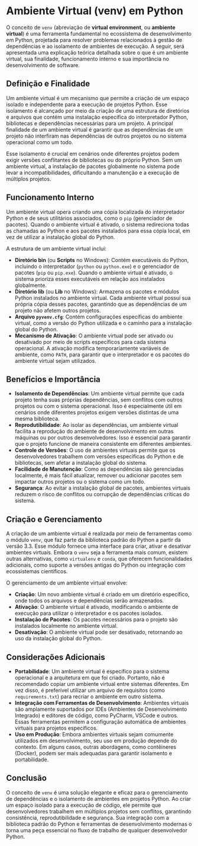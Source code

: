 # Ambiente Virtual (venv) em Python

O conceito de `venv` (abreviação de **virtual environment**, ou **ambiente virtual**) é uma ferramenta fundamental no ecossistema de desenvolvimento em Python, projetada para resolver problemas relacionados à gestão de dependências e ao isolamento de ambientes de execução. A seguir, será apresentada uma explicação teórica detalhada sobre o que é um ambiente virtual, sua finalidade, funcionamento interno e sua importância no desenvolvimento de software.

## Definição e Finalidade

Um ambiente virtual é um mecanismo que permite a criação de um espaço isolado e independente para a execução de projetos Python. Esse isolamento é alcançado por meio da criação de uma estrutura de diretórios e arquivos que contém uma instalação específica do interpretador Python, bibliotecas e dependências necessárias para um projeto. A principal finalidade de um ambiente virtual é garantir que as dependências de um projeto não interfiram nas dependências de outros projetos ou no sistema operacional como um todo.

Esse isolamento é crucial em cenários onde diferentes projetos podem exigir versões conflitantes de bibliotecas ou do próprio Python. Sem um ambiente virtual, a instalação de pacotes globalmente no sistema pode levar a incompatibilidades, dificultando a manutenção e a execução de múltiplos projetos.

## Funcionamento Interno

Um ambiente virtual opera criando uma cópia localizada do interpretador Python e de seus utilitários associados, como o `pip` (gerenciador de pacotes). Quando o ambiente virtual é ativado, o sistema redireciona todas as chamadas ao Python e aos pacotes instalados para essa cópia local, em vez de utilizar a instalação global do Python.

A estrutura de um ambiente virtual inclui:

- **Diretório bin** (ou **Scripts** no Windows): Contém executáveis do Python, incluindo o interpretador (`python` ou `python.exe`) e o gerenciador de pacotes (`pip` ou `pip.exe`). Quando o ambiente virtual é ativado, o sistema prioriza esses executáveis em relação aos instalados globalmente.
- **Diretório lib** (ou **Lib** no Windows): Armazena os pacotes e módulos Python instalados no ambiente virtual. Cada ambiente virtual possui sua própria cópia desses pacotes, garantindo que as dependências de um projeto não afetem outros projetos.
- **Arquivo `pyvenv.cfg`**: Contém configurações específicas do ambiente virtual, como a versão do Python utilizada e o caminho para a instalação global do Python.
- **Mecanismo de Ativação**: O ambiente virtual pode ser ativado ou desativado por meio de scripts específicos para cada sistema operacional. A ativação modifica temporariamente variáveis de ambiente, como `PATH`, para garantir que o interpretador e os pacotes do ambiente virtual sejam utilizados.

## Benefícios e Importância

- **Isolamento de Dependências**: Um ambiente virtual permite que cada projeto tenha suas próprias dependências, sem conflitos com outros projetos ou com o sistema operacional. Isso é especialmente útil em cenários onde diferentes projetos exigem versões distintas de uma mesma biblioteca.
- **Reprodutibilidade**: Ao isolar as dependências, um ambiente virtual facilita a reprodução do ambiente de desenvolvimento em outras máquinas ou por outros desenvolvedores. Isso é essencial para garantir que o projeto funcione de maneira consistente em diferentes ambientes.
- **Controle de Versões**: O uso de ambientes virtuais permite que os desenvolvedores trabalhem com versões específicas do Python e de bibliotecas, sem afetar a instalação global do sistema.
- **Facilidade de Manutenção**: Como as dependências são gerenciadas localmente, é mais fácil atualizar, remover ou adicionar pacotes sem impactar outros projetos ou o sistema como um todo.
- **Segurança**: Ao evitar a instalação global de pacotes, ambientes virtuais reduzem o risco de conflitos ou corrupção de dependências críticas do sistema.

## Criação e Gerenciamento

A criação de um ambiente virtual é realizada por meio de ferramentas como o módulo `venv`, que faz parte da biblioteca padrão do Python a partir da versão 3.3. Esse módulo fornece uma interface para criar, ativar e desativar ambientes virtuais. Embora o `venv` seja a ferramenta mais comum, existem outras alternativas, como `virtualenv` e `conda`, que oferecem funcionalidades adicionais, como suporte a versões antigas do Python ou integração com ecossistemas científicos.

O gerenciamento de um ambiente virtual envolve:

- **Criação**: Um novo ambiente virtual é criado em um diretório específico, onde todos os arquivos e dependências serão armazenados.
- **Ativação**: O ambiente virtual é ativado, modificando o ambiente de execução para utilizar o interpretador e os pacotes isolados.
- **Instalação de Pacotes**: Os pacotes necessários para o projeto são instalados localmente no ambiente virtual.
- **Desativação**: O ambiente virtual pode ser desativado, retornando ao uso da instalação global do Python.

## Considerações Adicionais

- **Portabilidade**: Um ambiente virtual é específico para o sistema operacional e a arquitetura em que foi criado. Portanto, não é recomendado copiar um ambiente virtual entre sistemas diferentes. Em vez disso, é preferível utilizar um arquivo de requisitos (como `requirements.txt`) para recriar o ambiente em outro sistema.
- **Integração com Ferramentas de Desenvolvimento**: Ambientes virtuais são amplamente suportados por IDEs (Ambientes de Desenvolvimento Integrado) e editores de código, como PyCharm, VSCode e outros. Essas ferramentas permitem a configuração automática de ambientes virtuais para projetos específicos.
- **Uso em Produção**: Embora ambientes virtuais sejam comumente utilizados em desenvolvimento, seu uso em produção depende do contexto. Em alguns casos, outras abordagens, como contêineres (Docker), podem ser mais adequadas para garantir isolamento e portabilidade.

## Conclusão

O conceito de `venv` é uma solução elegante e eficaz para o gerenciamento de dependências e o isolamento de ambientes em projetos Python. Ao criar um espaço isolado para a execução de código, ele permite que desenvolvedores trabalhem em múltiplos projetos sem conflitos, garantindo consistência, reprodutibilidade e segurança. Sua integração com a biblioteca padrão do Python e ferramentas de desenvolvimento modernas o torna uma peça essencial no fluxo de trabalho de qualquer desenvolvedor Python.
